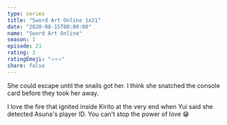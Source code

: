 ```yaml
---
type: series
title: "Sword Art Online 1x21"
date: "2020-08-15T00:00:00"
name: "Sword Art Online"
season: 1
episode: 21
rating: 3
ratingEmoji: "⭐️⭐️⭐️"
share: false
---
```


She could escape until the snails got her. I think she snatched the console card before they took her away.

I love the fire that ignited inside Kirito at the very end when Yui said she detected Asuna's player ID. You can't stop the power of love 😁
